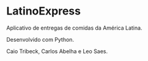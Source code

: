 # LatinoExpress
Aplicativo de entregas de comidas da América Latina.

Desenvolvido com Python.

Caio Tribeck, Carlos Abelha e Leo Saes.

